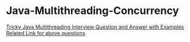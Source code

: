 # Java-Multithreading-Concurrency
[Tricky Java Multithreading Interview Question and Answer with Examples](https://medium.com/@chandantechie/tricky-java-multithreading-interview-question-and-answer-with-examples-79e420ab4a46)
[Related Link for above questions](https://chatgpt.com/share/673c4b3a-3520-8001-9c3a-7d8145821323)
